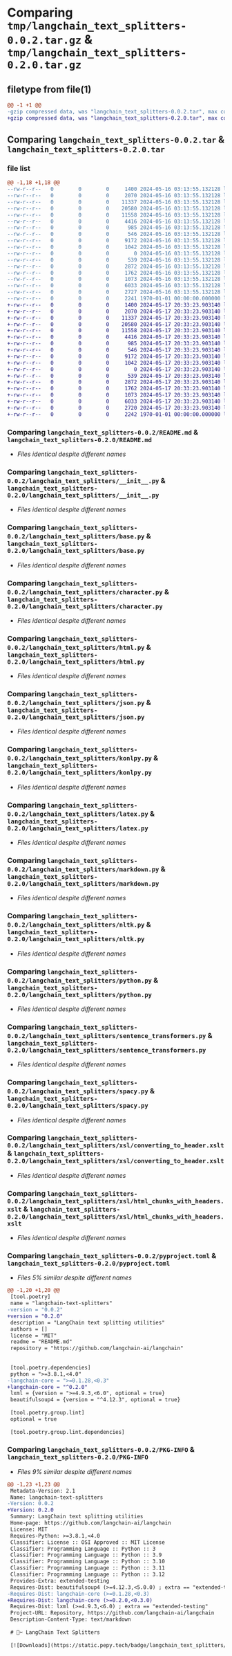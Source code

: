 # Comparing `tmp/langchain_text_splitters-0.0.2.tar.gz` & `tmp/langchain_text_splitters-0.2.0.tar.gz`

## filetype from file(1)

```diff
@@ -1 +1 @@
-gzip compressed data, was "langchain_text_splitters-0.0.2.tar", max compression
+gzip compressed data, was "langchain_text_splitters-0.2.0.tar", max compression
```

## Comparing `langchain_text_splitters-0.0.2.tar` & `langchain_text_splitters-0.2.0.tar`

### file list

```diff
@@ -1,18 +1,18 @@
--rw-r--r--   0        0        0     1400 2024-05-16 03:13:55.132128 langchain_text_splitters-0.0.2/README.md
--rw-r--r--   0        0        0     2070 2024-05-16 03:13:55.132128 langchain_text_splitters-0.0.2/langchain_text_splitters/__init__.py
--rw-r--r--   0        0        0    11337 2024-05-16 03:13:55.132128 langchain_text_splitters-0.0.2/langchain_text_splitters/base.py
--rw-r--r--   0        0        0    20580 2024-05-16 03:13:55.132128 langchain_text_splitters-0.0.2/langchain_text_splitters/character.py
--rw-r--r--   0        0        0    11558 2024-05-16 03:13:55.132128 langchain_text_splitters-0.0.2/langchain_text_splitters/html.py
--rw-r--r--   0        0        0     4416 2024-05-16 03:13:55.132128 langchain_text_splitters-0.0.2/langchain_text_splitters/json.py
--rw-r--r--   0        0        0      985 2024-05-16 03:13:55.132128 langchain_text_splitters-0.0.2/langchain_text_splitters/konlpy.py
--rw-r--r--   0        0        0      546 2024-05-16 03:13:55.132128 langchain_text_splitters-0.0.2/langchain_text_splitters/latex.py
--rw-r--r--   0        0        0     9172 2024-05-16 03:13:55.132128 langchain_text_splitters-0.0.2/langchain_text_splitters/markdown.py
--rw-r--r--   0        0        0     1042 2024-05-16 03:13:55.132128 langchain_text_splitters-0.0.2/langchain_text_splitters/nltk.py
--rw-r--r--   0        0        0        0 2024-05-16 03:13:55.132128 langchain_text_splitters-0.0.2/langchain_text_splitters/py.typed
--rw-r--r--   0        0        0      539 2024-05-16 03:13:55.132128 langchain_text_splitters-0.0.2/langchain_text_splitters/python.py
--rw-r--r--   0        0        0     2872 2024-05-16 03:13:55.132128 langchain_text_splitters-0.0.2/langchain_text_splitters/sentence_transformers.py
--rw-r--r--   0        0        0     1762 2024-05-16 03:13:55.132128 langchain_text_splitters-0.0.2/langchain_text_splitters/spacy.py
--rw-r--r--   0        0        0     1073 2024-05-16 03:13:55.132128 langchain_text_splitters-0.0.2/langchain_text_splitters/xsl/converting_to_header.xslt
--rw-r--r--   0        0        0     6033 2024-05-16 03:13:55.132128 langchain_text_splitters-0.0.2/langchain_text_splitters/xsl/html_chunks_with_headers.xslt
--rw-r--r--   0        0        0     2727 2024-05-16 03:13:55.132128 langchain_text_splitters-0.0.2/pyproject.toml
--rw-r--r--   0        0        0     2241 1970-01-01 00:00:00.000000 langchain_text_splitters-0.0.2/PKG-INFO
+-rw-r--r--   0        0        0     1400 2024-05-17 20:33:23.903140 langchain_text_splitters-0.2.0/README.md
+-rw-r--r--   0        0        0     2070 2024-05-17 20:33:23.903140 langchain_text_splitters-0.2.0/langchain_text_splitters/__init__.py
+-rw-r--r--   0        0        0    11337 2024-05-17 20:33:23.903140 langchain_text_splitters-0.2.0/langchain_text_splitters/base.py
+-rw-r--r--   0        0        0    20580 2024-05-17 20:33:23.903140 langchain_text_splitters-0.2.0/langchain_text_splitters/character.py
+-rw-r--r--   0        0        0    11558 2024-05-17 20:33:23.903140 langchain_text_splitters-0.2.0/langchain_text_splitters/html.py
+-rw-r--r--   0        0        0     4416 2024-05-17 20:33:23.903140 langchain_text_splitters-0.2.0/langchain_text_splitters/json.py
+-rw-r--r--   0        0        0      985 2024-05-17 20:33:23.903140 langchain_text_splitters-0.2.0/langchain_text_splitters/konlpy.py
+-rw-r--r--   0        0        0      546 2024-05-17 20:33:23.903140 langchain_text_splitters-0.2.0/langchain_text_splitters/latex.py
+-rw-r--r--   0        0        0     9172 2024-05-17 20:33:23.903140 langchain_text_splitters-0.2.0/langchain_text_splitters/markdown.py
+-rw-r--r--   0        0        0     1042 2024-05-17 20:33:23.903140 langchain_text_splitters-0.2.0/langchain_text_splitters/nltk.py
+-rw-r--r--   0        0        0        0 2024-05-17 20:33:23.903140 langchain_text_splitters-0.2.0/langchain_text_splitters/py.typed
+-rw-r--r--   0        0        0      539 2024-05-17 20:33:23.903140 langchain_text_splitters-0.2.0/langchain_text_splitters/python.py
+-rw-r--r--   0        0        0     2872 2024-05-17 20:33:23.903140 langchain_text_splitters-0.2.0/langchain_text_splitters/sentence_transformers.py
+-rw-r--r--   0        0        0     1762 2024-05-17 20:33:23.903140 langchain_text_splitters-0.2.0/langchain_text_splitters/spacy.py
+-rw-r--r--   0        0        0     1073 2024-05-17 20:33:23.903140 langchain_text_splitters-0.2.0/langchain_text_splitters/xsl/converting_to_header.xslt
+-rw-r--r--   0        0        0     6033 2024-05-17 20:33:23.903140 langchain_text_splitters-0.2.0/langchain_text_splitters/xsl/html_chunks_with_headers.xslt
+-rw-r--r--   0        0        0     2720 2024-05-17 20:33:23.903140 langchain_text_splitters-0.2.0/pyproject.toml
+-rw-r--r--   0        0        0     2242 1970-01-01 00:00:00.000000 langchain_text_splitters-0.2.0/PKG-INFO
```

### Comparing `langchain_text_splitters-0.0.2/README.md` & `langchain_text_splitters-0.2.0/README.md`

 * *Files identical despite different names*

### Comparing `langchain_text_splitters-0.0.2/langchain_text_splitters/__init__.py` & `langchain_text_splitters-0.2.0/langchain_text_splitters/__init__.py`

 * *Files identical despite different names*

### Comparing `langchain_text_splitters-0.0.2/langchain_text_splitters/base.py` & `langchain_text_splitters-0.2.0/langchain_text_splitters/base.py`

 * *Files identical despite different names*

### Comparing `langchain_text_splitters-0.0.2/langchain_text_splitters/character.py` & `langchain_text_splitters-0.2.0/langchain_text_splitters/character.py`

 * *Files identical despite different names*

### Comparing `langchain_text_splitters-0.0.2/langchain_text_splitters/html.py` & `langchain_text_splitters-0.2.0/langchain_text_splitters/html.py`

 * *Files identical despite different names*

### Comparing `langchain_text_splitters-0.0.2/langchain_text_splitters/json.py` & `langchain_text_splitters-0.2.0/langchain_text_splitters/json.py`

 * *Files identical despite different names*

### Comparing `langchain_text_splitters-0.0.2/langchain_text_splitters/konlpy.py` & `langchain_text_splitters-0.2.0/langchain_text_splitters/konlpy.py`

 * *Files identical despite different names*

### Comparing `langchain_text_splitters-0.0.2/langchain_text_splitters/latex.py` & `langchain_text_splitters-0.2.0/langchain_text_splitters/latex.py`

 * *Files identical despite different names*

### Comparing `langchain_text_splitters-0.0.2/langchain_text_splitters/markdown.py` & `langchain_text_splitters-0.2.0/langchain_text_splitters/markdown.py`

 * *Files identical despite different names*

### Comparing `langchain_text_splitters-0.0.2/langchain_text_splitters/nltk.py` & `langchain_text_splitters-0.2.0/langchain_text_splitters/nltk.py`

 * *Files identical despite different names*

### Comparing `langchain_text_splitters-0.0.2/langchain_text_splitters/python.py` & `langchain_text_splitters-0.2.0/langchain_text_splitters/python.py`

 * *Files identical despite different names*

### Comparing `langchain_text_splitters-0.0.2/langchain_text_splitters/sentence_transformers.py` & `langchain_text_splitters-0.2.0/langchain_text_splitters/sentence_transformers.py`

 * *Files identical despite different names*

### Comparing `langchain_text_splitters-0.0.2/langchain_text_splitters/spacy.py` & `langchain_text_splitters-0.2.0/langchain_text_splitters/spacy.py`

 * *Files identical despite different names*

### Comparing `langchain_text_splitters-0.0.2/langchain_text_splitters/xsl/converting_to_header.xslt` & `langchain_text_splitters-0.2.0/langchain_text_splitters/xsl/converting_to_header.xslt`

 * *Files identical despite different names*

### Comparing `langchain_text_splitters-0.0.2/langchain_text_splitters/xsl/html_chunks_with_headers.xslt` & `langchain_text_splitters-0.2.0/langchain_text_splitters/xsl/html_chunks_with_headers.xslt`

 * *Files identical despite different names*

### Comparing `langchain_text_splitters-0.0.2/pyproject.toml` & `langchain_text_splitters-0.2.0/pyproject.toml`

 * *Files 5% similar despite different names*

```diff
@@ -1,20 +1,20 @@
 [tool.poetry]
 name = "langchain-text-splitters"
-version = "0.0.2"
+version = "0.2.0"
 description = "LangChain text splitting utilities"
 authors = []
 license = "MIT"
 readme = "README.md"
 repository = "https://github.com/langchain-ai/langchain"
 
 
 [tool.poetry.dependencies]
 python = ">=3.8.1,<4.0"
-langchain-core = ">=0.1.28,<0.3"
+langchain-core = "^0.2.0"
 lxml = {version = ">=4.9.3,<6.0", optional = true}
 beautifulsoup4 = {version = "^4.12.3", optional = true}
 
 [tool.poetry.group.lint]
 optional = true
 
 [tool.poetry.group.lint.dependencies]
```

### Comparing `langchain_text_splitters-0.0.2/PKG-INFO` & `langchain_text_splitters-0.2.0/PKG-INFO`

 * *Files 9% similar despite different names*

```diff
@@ -1,23 +1,23 @@
 Metadata-Version: 2.1
 Name: langchain-text-splitters
-Version: 0.0.2
+Version: 0.2.0
 Summary: LangChain text splitting utilities
 Home-page: https://github.com/langchain-ai/langchain
 License: MIT
 Requires-Python: >=3.8.1,<4.0
 Classifier: License :: OSI Approved :: MIT License
 Classifier: Programming Language :: Python :: 3
 Classifier: Programming Language :: Python :: 3.9
 Classifier: Programming Language :: Python :: 3.10
 Classifier: Programming Language :: Python :: 3.11
 Classifier: Programming Language :: Python :: 3.12
 Provides-Extra: extended-testing
 Requires-Dist: beautifulsoup4 (>=4.12.3,<5.0.0) ; extra == "extended-testing"
-Requires-Dist: langchain-core (>=0.1.28,<0.3)
+Requires-Dist: langchain-core (>=0.2.0,<0.3.0)
 Requires-Dist: lxml (>=4.9.3,<6.0) ; extra == "extended-testing"
 Project-URL: Repository, https://github.com/langchain-ai/langchain
 Description-Content-Type: text/markdown
 
 # 🦜✂️ LangChain Text Splitters
 
 [![Downloads](https://static.pepy.tech/badge/langchain_text_splitters/month)](https://pepy.tech/project/langchain_text_splitters)
```

